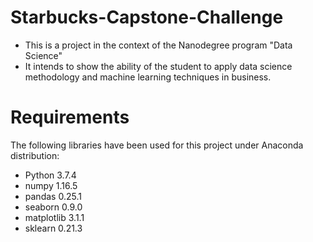 # Starbucks-Capstone-Challenge

- This is a project in the context of the Nanodegree program "Data Science"
- It intends to show the ability of the student to apply data science methodology and machine learning techniques in business.

# Requirements
The following libraries have been used for this project under Anaconda distribution:

- Python 3.7.4
- numpy 1.16.5
- pandas 0.25.1
- seaborn 0.9.0
- matplotlib 3.1.1
- sklearn 0.21.3
